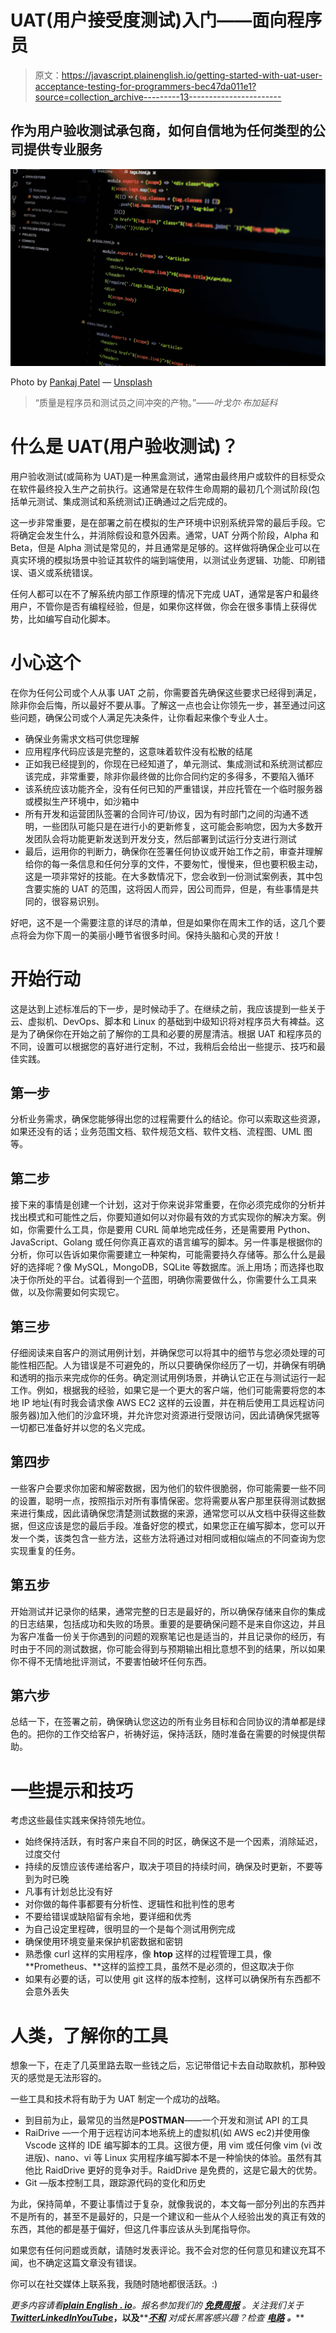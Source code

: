 # UAT(用户接受度测试)入门——面向程序员

> 原文：<https://javascript.plainenglish.io/getting-started-with-uat-user-acceptance-testing-for-programmers-bec47da011e1?source=collection_archive---------13----------------------->

## 作为用户验收测试承包商，如何自信地为任何类型的公司提供专业服务

![](img/774ffb22adc0205b1785faefb32137b2.png)

Photo by [Pankaj Patel](https://unsplash.com/@pankajpatel?utm_source=medium&utm_medium=referral) — [Unsplash](https://unsplash.com?utm_source=medium&utm_medium=referral)

> “质量是程序员和测试员之间冲突的产物。”——*叶戈尔·布加延科*

# **什么是 UAT(用户验收测试)？**

用户验收测试(或简称为 UAT)是一种黑盒测试，通常由最终用户或软件的目标受众在软件最终投入生产之前执行。这通常是在软件生命周期的最初几个测试阶段(包括单元测试、集成测试和系统测试)正确通过之后完成的。

这一步非常重要，是在部署之前在模拟的生产环境中识别系统异常的最后手段。它将确定会发生什么，并消除假设和意外因素。通常，UAT 分两个阶段，Alpha 和 Beta，但是 Alpha 测试是常见的，并且通常是足够的。这样做将确保企业可以在真实环境的模拟场景中验证其软件的端到端使用，以测试业务逻辑、功能、印刷错误、语义或系统错误。

任何人都可以在不了解系统内部工作原理的情况下完成 UAT，通常是客户和最终用户，不管你是否有编程经验，但是，如果你这样做，你会在很多事情上获得优势，比如编写自动化脚本。

# **小心这个**

在你为任何公司或个人从事 UAT 之前，你需要首先确保这些要求已经得到满足，除非你会后悔，所以最好不要从事。了解这一点也会让你领先一步，甚至通过问这些问题，确保公司或个人满足先决条件，让你看起来像个专业人士。

*   确保业务需求文档可供您理解
*   应用程序代码应该是完整的，这意味着软件没有松散的结尾
*   正如我已经提到的，你现在已经知道了，单元测试、集成测试和系统测试都应该完成，非常重要，除非你最终做的比你合同约定的多得多，不要陷入循环
*   该系统应该功能齐全，没有任何已知的严重错误，并应托管在一个临时服务器或模拟生产环境中，如沙箱中
*   所有开发和运营团队签署的合同许可/协议，因为有时部门之间的沟通不透明，一些团队可能只是在进行小的更新修复，这可能会影响您，因为大多数开发团队会将功能更新发送到开发分支，然后部署到试运行分支进行测试
*   最后，运用你的判断力，确保你在签署任何协议或开始工作之前，审查并理解给你的每一条信息和任何分享的文件，不要匆忙，慢慢来，但也要积极主动，这是一项非常好的技能。在大多数情况下，您会收到一份测试案例表，其中包含要实施的 UAT 的范围，这将因人而异，因公司而异，但是，有些事情是共同的，很容易识别。

好吧，这不是一个需要注意的详尽的清单，但是如果你在周末工作的话，这几个要点将会为你下周一的美丽小睡节省很多时间。保持头脑和心灵的开放！

# 开始行动

这是达到上述标准后的下一步，是时候动手了。在继续之前，我应该提到一些关于云、虚拟机、DevOps、脚本和 Linux 的基础到中级知识将对程序员大有裨益。这是为了确保你在开始之前了解你的工具和必要的房屋清洁。根据 UAT 和程序员的不同，设置可以根据您的喜好进行定制，不过，我稍后会给出一些提示、技巧和最佳实践。

## **第一步**

分析业务需求，确保您能够得出您的过程需要什么的结论。你可以索取这些资源，如果还没有的话；业务范围文档、软件规范文档、软件文档、流程图、UML 图等。

## 第二步

接下来的事情是创建一个计划，这对于你来说非常重要，在你必须完成你的分析并找出模式和可能性之后，你要知道如何以对你最有效的方式实现你的解决方案。例如，你需要什么工具，你是要用 CURL 简单地完成任务，还是需要用 Python、JavaScript、Golang 或任何你真正喜欢的语言编写的脚本。另一件事是根据你的分析，你可以告诉如果你需要建立一种架构，可能需要持久存储等。那么什么是最好的选择呢？像 MySQL，MongoDB，SQLite 等数据库。派上用场；而选择也取决于你所处的平台。试着得到一个蓝图，明确你需要做什么，你需要什么工具来做，以及你需要如何实现它。

## 第三步

仔细阅读来自客户的测试用例计划，并确保您可以将其中的细节与您必须处理的可能性相匹配。人为错误是不可避免的，所以只要确保你经历了一切，并确保有明确和透明的指示来完成你的任务。确定测试用例场景，并确认它正在与测试运行一起工作。例如，根据我的经验，如果它是一个更大的客户端，他们可能需要将您的本地 IP 地址(有时我会请求像 AWS EC2 这样的云设置，并在稍后使用工具远程访问服务器)加入他们的沙盒环境，并允许您对资源进行受限访问，因此请确保凭据等一切都已准备好并以您的名义完成。

## 第四步

一些客户会要求你加密和解密数据，因为他们的软件很脆弱，你可能需要一些不同的设置，聪明一点，按照指示对所有事情保密。您将需要从客户那里获得测试数据来进行集成，因此请确保您清楚测试数据的来源，通常您可以从文档中获得这些数据，但这应该是您的最后手段。准备好您的模式，如果您正在编写脚本，您可以开发一个类，该类包含一些方法，这些方法将通过对相同或相似端点的不同查询为您实现重复的任务。

## 第五步

开始测试并记录你的结果，通常完整的日志是最好的，所以确保存储来自你的集成的日志结果，包括成功和失败的场景。重要的是要确保问题不是来自你这边，并且为客户准备一份关于你遇到的问题的观察笔记也是适当的，并且记录你的经历，有时由于不同的测试数据，你可能会得到与预期输出相比意想不到的结果，所以如果你不得不无情地批评测试，不要害怕破坏任何东西。

## 第六步

总结一下，在签署之前，确保确认您这边的所有业务目标和合同协议的清单都是绿色的。把你的工作交给客户，祈祷好运，保持活跃，随时准备在需要的时候提供帮助。

# 一些提示和技巧

考虑这些最佳实践来保持领先地位。

*   始终保持活跃，有时客户来自不同的时区，确保这不是一个因素，消除延迟，过度交付
*   持续的反馈应该传递给客户，取决于项目的持续时间，确保及时更新，不要等到为时已晚
*   凡事有计划总比没有好
*   对你做的每件事都要有分析性、逻辑性和批判性的思考
*   不要给错误或缺陷留有余地，要详细和优秀
*   为自己设定里程碑，很明显的一个是每个测试用例完成
*   确保使用环境变量来保护机密数据和密钥
*   熟悉像 curl 这样的实用程序，像 **htop** 这样的过程管理工具，像 **Prometheus、**这样的监控工具，虽然不是必须的，但这取决于你
*   如果有必要的话，可以使用 git 这样的版本控制，这样可以确保所有东西都不会意外丢失

# 人类，了解你的工具

想象一下，在走了几英里路去取一些钱之后，忘记带借记卡去自动取款机，那种毁灭的感觉是无法形容的。

一些工具和技术将有助于为 UAT 制定一个成功的战略。

*   到目前为止，最常见的当然是**POSTMAN**——一个开发和测试 API 的工具
*   RaiDrive —一个用于远程访问本地系统上的虚拟机(如 AWS ec2)并使用像 Vscode 这样的 IDE 编写脚本的工具。这很方便，用 vim 或任何像 vim (vi 改进版)、nano、vi 等 Linux 实用程序编写脚本不是一种愉快的体验。虽然有其他比 RaidDrive 更好的竞争对手。RaidDrive 是免费的，这是它最大的优势。
*   Git —版本控制工具，跟踪源代码的变化和历史

为此，保持简单，不要让事情过于复杂，就像我说的，本文每一部分列出的东西并不是所有的，甚至不是最好的，只是一个建议和一些从个人经验出发的真正有效的东西，其他的都是基于偏好，但这几件事应该从头到尾指导你。

如果您有任何问题或贡献，请随时发表评论。我不会对您的任何意见和建议充耳不闻，也不确定这篇文章没有错误。

你可以在社交媒体上联系我，我随时随地都很活跃。:)

*更多内容请看*[***plain English . io***](https://plainenglish.io/)*。报名参加我们的* [***免费周报***](http://newsletter.plainenglish.io/) *。关注我们关于*[***Twitter***](https://twitter.com/inPlainEngHQ)[***LinkedIn***](https://www.linkedin.com/company/inplainenglish/)*[***YouTube***](https://www.youtube.com/channel/UCtipWUghju290NWcn8jhyAw)***，以及****[***不和***](https://discord.gg/GtDtUAvyhW) *对成长黑客感兴趣？检查* [***电路***](https://circuit.ooo/) ***。*****
